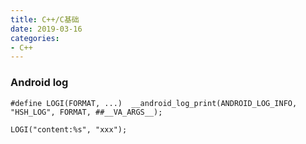```yaml
---
title: C++/C基础
date: 2019-03-16
categories:
- C++
---
```

<!-- toc -->

### Android log

```
#define LOGI(FORMAT, ...)  __android_log_print(ANDROID_LOG_INFO, "HSH_LOG", FORMAT, ##__VA_ARGS__);

LOGI("content:%s", "xxx");
```
